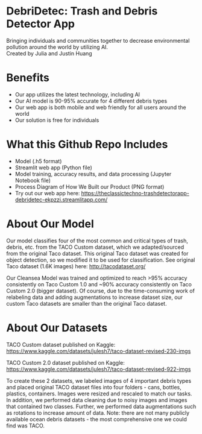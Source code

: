 # DebriDetec: Trash and Debris Detector App

Bringing individuals and communities together to decrease environmental pollution around the world by utilizing AI. <br>
Created by Julia and Justin Huang

# Benefits
- Our app utilizes the latest technology, including AI <br>
- Our AI model is 90-95% accurate for 4 different debris types <br>
- Our web app is both mobile and web friendly for all users around the world <br>
- Our solution is free for individuals <br>

# What this Github Repo Includes
- Model (.h5 format) <br>
- Streamlit web app (Python file) <br>
- Model training, accuracy results, and data processing (Jupyter Notebook file) <br>
- Process Diagram of How We Built our Product (PNG format) <br>
- Try out our web app here: https://theclassictechno-trashdetectorapp-debridetec-ekpzzi.streamlitapp.com/

# About Our Model
Our model classifies four of the most common and critical types of trash, debris, etc. from the TACO Custom dataset, which we adapted/sourced from the original Taco dataset. This original Taco dataset was created for object detection, so we modified it to be used for classification. See original Taco dataset (1.6K images) here: http://tacodataset.org/

Our Cleansea Model was trained and optimized to reach >95% accuracy consistently on Taco Custom 1.0 and ~90% accuracy consistently on Taco Custom 2.0 (bigger dataset). Of course, due to the time-consuming work of relabeling data and adding augmentations to increase dataset size, our custom Taco datasets are smaller than the original Taco dataset.

# About Our Datasets 
TACO Custom dataset published on Kaggle: https://www.kaggle.com/datasets/julesh7/taco-dataset-revised-230-imgs

TACO Custom 2.0 dataset published on Kaggle: https://www.kaggle.com/datasets/julesh7/taco-dataset-revised-922-imgs

To create these 2 datasets, we labeled images of 4 important debris types and placed original TACO dataset files into four folders - cans, bottles, plastics, containers. Images were resized and rescaled to match our tasks. In addition, we performed data cleaning due to noisy images and images that contained two classes. Further, we performed data augmentations such as rotations to increase amount of data. Note: there are not many publicly available ocean debris datasets - the most comprehensive one we could find was TACO.
